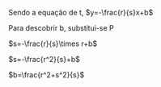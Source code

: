 Sendo a equação de t, $y=-\frac{r}{s}x+b$

Para descobrir b, substitui-se P

$s=-\frac{r}{s}\times r+b$

$s=-\frac{r^2}{s}+b$

$b=\frac{r^2+s^2}{s}$